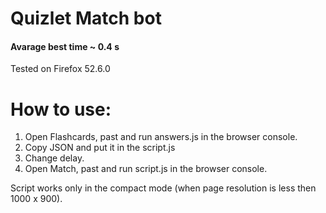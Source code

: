 # Quizlet Match bot

#### Avarage best time ~ 0.4 s
Tested on Firefox 52.6.0

# How to use:
1. Open Flashcards, past and run answers.js in the browser console.
2. Copy JSON and put it in the script.js
3. Change delay.
4. Open Match, past and run script.js in the browser console.

Script works only in the compact mode (when page resolution is less then 1000 x 900).
